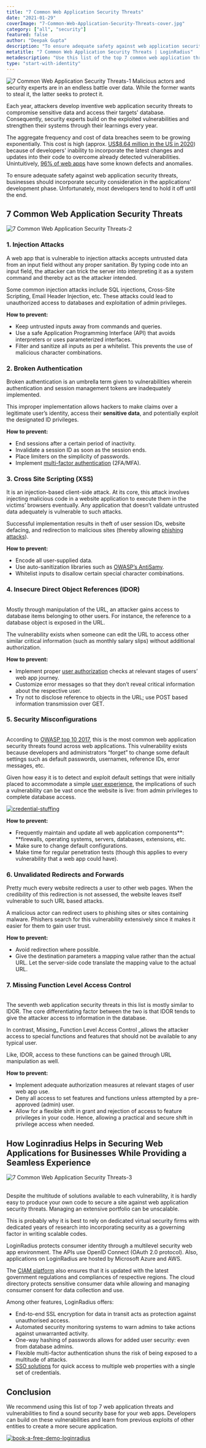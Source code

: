 ```yaml
---
title: "7 Common Web Application Security Threats"
date: "2021-01-29"
coverImage: "7-Common-Web-Application-Security-Threats-cover.jpg"
category: ["all", "security"]
featured: false
author: "Deepak Gupta"
description: "To ensure adequate safety against web application security threats, businesses should incorporate security consideration in the applications' development phase. Unfortunately, most developers tend to hold it off until the end."
metatitle: "7 Common Web Application Security Threats | LoginRadius"
metadescription: "Use this list of the top 7 common web application threats and vulnerabilities to find a sound security base for your web apps. Also, learn how to prevent them."
type: "start-with-identity"
---
```


![7 Common Web Application Security Threats-1](7-Common-Web-Application-Security-Threats-1.jpg)
Malicious actors and security experts are in an endless battle over data. While the former wants to steal it, the latter seeks to protect it.

Each year, attackers develop inventive web application security threats to compromise sensitive data and access their targets' database. Consequently, security experts build on the exploited vulnerabilities and strengthen their systems through their learnings every year.

The aggregate frequency and cost of data breaches seem to be growing exponentially. This cost is high (approx. [US\$8.64 million in the US in 2020](https://www.ibm.com/security/data-breach)) because of developers' inability to incorporate the latest changes and updates into their code to overcome already detected vulnerabilities. Unintuitively, [96% of web apps](https://www.infopoint-security.de/medien/cenzic-vulnerability-report-2014.pdf) have some known defects and anomalies.

To ensure adequate safety against web application security threats, businesses should incorporate security consideration in the applications' development phase. Unfortunately, most developers tend to hold it off until the end.

## 7 Common Web Application Security Threats

![7 Common Web Application Security Threats-2](7-Common-Web-Application-Security-Threats-2.png)

### 1. Injection Attacks

A web app that is vulnerable to injection attacks accepts untrusted data from an input field without any proper sanitation. By typing code into an input field, the attacker can trick the server into interpreting it as a system command and thereby act as the attacker intended.

Some common injection attacks include SQL injections, Cross-Site Scripting, Email Header Injection, etc. These attacks could lead to unauthorized access to databases and exploitation of admin privileges.

**How to prevent:**

- Keep untrusted inputs away from commands and queries.
- Use a safe Application Programming Interface (API) that avoids interpreters or uses parameterized interfaces.
- Filter and sanitize all inputs as per a whitelist. This prevents the use of malicious character combinations.

### 2. Broken Authentication

Broken authentication is an umbrella term given to vulnerabilities wherein authentication and session management tokens are inadequately implemented.

This improper implementation allows hackers to make claims over a legitimate user’s identity, access their **sensitive data**, and potentially exploit the designated ID privileges.

**How to prevent:**

- End sessions after a certain period of inactivity.
- Invalidate a session ID as soon as the session ends.
- Place limiters on the simplicity of passwords.
- Implement [multi-factor authentication](https://www.loginradius.com/blog/start-with-identity/2019/06/what-is-multi-factor-authentication/) (2FA/MFA).

### 3. Cross Site Scripting (XSS)

It is an injection-based client-side attack. At its core, this attack involves injecting malicious code in a website application to execute them in the victims’ browsers eventually. Any application that doesn’t validate untrusted data adequately is vulnerable to such attacks.

Successful implementation results in theft of user session IDs, website defacing, and redirection to malicious sites (thereby allowing [phishing attacks](https://www.loginradius.com/blog/start-with-identity/2018/02/phishing-for-identity/)).

**How to prevent:**

- Encode all user-supplied data.
- Use auto-sanitization libraries such as [OWASP’s AntiSamy](https://owasp.org/www-project-antisamy/).
- Whitelist inputs to disallow certain special character combinations.

### 4. Insecure Direct Object References (IDOR)

\
Mostly through manipulation of the URL, an attacker gains access to database items belonging to other users. For instance, the reference to a database object is exposed in the URL.

The vulnerability exists when someone can edit the URL to access other similar critical information (such as monthly salary slips) without additional authorization.

**How to prevent:**

- Implement proper [user authorization](https://www.loginradius.com/blog/async/user-authentication-react-application/) checks at relevant stages of users’ web app journey.
- Customize error messages so that they don’t reveal critical information about the respective user.
- Try not to disclose reference to objects in the URL; use POST based information transmission over GET.

### 5. Security Misconfigurations

\
According to [OWASP top 10 2017](https://owasp.org/www-project-top-ten/), this is the most common web application security threats found across web applications. This vulnerability exists because developers and administrators “forget” to change some default settings such as default passwords, usernames, reference IDs, error messages, etc.

Given how easy it is to detect and exploit default settings that were initially placed to accommodate a simple [user experience](https://www.loginradius.com/customer-experience-solutions/), the implications of such a vulnerability can be vast once the website is live: from admin privileges to complete database access.

[![credential-stuffing](credential-stuffing.png)](https://www.loginradius.com/resource/understanding-credential-stuffing-attacks-whitepaper)

**How to prevent:**

- Frequently maintain and update all web application components**: **firewalls, operating systems, servers, databases, extensions, etc.
- Make sure to change default configurations.
- Make time for regular penetration tests (though this applies to every vulnerability that a web app could have).

### 6. Unvalidated Redirects and Forwards

Pretty much every website redirects a user to other web pages. When the credibility of this redirection is not assessed, the website leaves itself vulnerable to such URL based attacks.

A malicious actor can redirect users to phishing sites or sites containing malware. Phishers search for this vulnerability extensively since it makes it easier for them to gain user trust.

**How to prevent:**

- Avoid redirection where possible.
- Give the destination parameters a mapping value rather than the actual URL. Let the server-side code translate the mapping value to the actual URL.

### 7. Missing Function Level Access Control

\
The seventh web application security threats in this list is mostly similar to IDOR. The core differentiating factor between the two is that IDOR tends to give the attacker access to information in the database.

In contrast, Missing\_ Function Level Access Control \_allows the attacker access to special functions and features that should not be available to any typical user.

Like, IDOR, access to these functions can be gained through URL manipulation as well.

**How to prevent:**

- Implement adequate authorization measures at relevant stages of user web app use.
- Deny all access to set features and functions unless attempted by a pre-approved (admin) user.
- Allow for a flexible shift in grant and rejection of access to feature privileges in your code. Hence, allowing a practical and secure shift in privilege access when needed.

## How Loginradius Helps in Securing Web Applications for Businesses While Providing a Seamless Experience

![7 Common Web Application Security Threats-3](7-Common-Web-Application-Security-Threats-3.png)

\
Despite the multitude of solutions available to each vulnerability, it is hardly easy to produce your own code to secure a site against web application security threats. Managing an extensive portfolio can be unscalable.

This is probably why it is best to rely on dedicated virtual security firms with dedicated years of research into incorporating security as a governing factor in writing scalable codes.

LoginRadius protects consumer identity through a multilevel security web app environment. The APIs use OpenID Connect (OAuth 2.0 protocol). Also, applications on LoginRadius are hosted by Microsoft Azure and AWS.

The [CIAM platform](https://www.loginradius.com/blog/start-with-identity/2019/06/customer-identity-and-access-management/) also ensures that it is updated with the latest government regulations and compliances of respective regions. The cloud directory protects sensitive consumer data while allowing and managing consumer consent for data collection and use.

Among other features, LoginRadius offers:

- End-to-end SSL encryption for data in transit acts as protection against unauthorised access.
- Automated security monitoring systems to warn admins to take actions against unwarranted activity.
- One-way hashing of passwords allows for added user security: even from database admins.
- Flexible multi-factor authentication shuns the risk of being exposed to a multitude of attacks.
- [SSO solutions](https://www.loginradius.com/single-sign-on/) for quick access to multiple web properties with a single set of credentials.

## Conclusion

We recommend using this list of top 7 web application threats and vulnerabilities to find a sound security base for your web apps. Developers can build on these vulnerabilities and learn from previous exploits of other entities to create a more secure application.

[![book-a-free-demo-loginradius](book-a-demo-loginradius.png)](https://www.loginradius.com/book-a-demo/)
